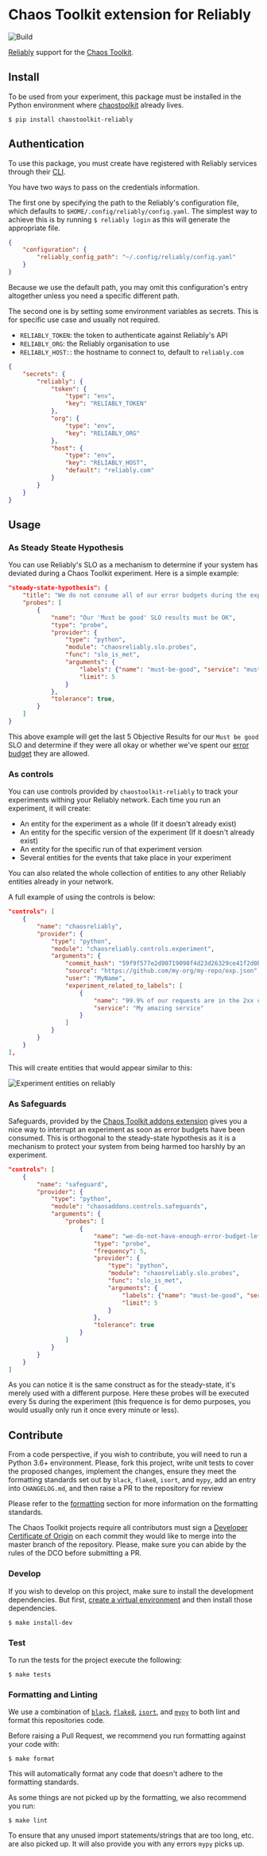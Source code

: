# Chaos Toolkit extension for Reliably

![Build](https://github.com/chaostoolkit-incubator/chaostoolkit-reliably/workflows/Build/badge.svg)

[Reliably][reliably] support for the [Chaos Toolkit][chaostoolkit].

[reliably]: https://reliably.com
[chaostoolkit]: http://chaostoolkit.org/

## Install

To be used from your experiment, this package must be installed in the Python
environment where [chaostoolkit][] already lives.

[chaostoolkit]: https://github.com/chaostoolkit/chaostoolkit

```
$ pip install chaostoolkit-reliably
```

## Authentication

To use this package, you must create have registered with Reliably services
through their [CLI][configreliably].

[configreliably]: https://reliably.com/docs/getting-started/login/

You have two ways to pass on the credentials information.

The first one by specifying the path to the Reliably's configuration file,
which defaults to `$HOME/.config/reliably/config.yaml`. The simplest way to
achieve this is by running `$ reliably login` as this will generate the
appropriate file.

```json
{
    "configuration": {
        "reliably_config_path": "~/.config/reliably/config.yaml"
    }
}
```

Because we use the default path, you may omit this configuration's entry
altogether unless you need a specific different path.

The second one is by setting some environment variables as secrets. This is
for specific use case and usually not required.

* `RELIABLY_TOKEN`: the token to authenticate against Reliably's API
* `RELIABLY_ORG`: the Reliably organisation to use
* `RELIABLY_HOST:`: the hostname to connect to, default to `reliably.com`

```json
{
    "secrets": {
        "reliably": {
            "token": {
                "type": "env",
                "key": "RELIABLY_TOKEN"
            },
            "org": {
                "type": "env",
                "key": "RELIABLY_ORG"
            },
            "host": {
                "type": "env",
                "key": "RELIABLY_HOST",
                "default": "reliably.com"
            }
        }
    }
}
```

## Usage

### As Steady Steate Hypothesis

You can use Reliably's SLO as a mechanism to determine if your system has
deviated during a Chaos Toolkit experiment. Here is a simple example:

```json
"steady-state-hypothesis": {
    "title": "We do not consume all of our error budgets during the experiment",
    "probes": [
        {
            "name": "Our 'Must be good' SLO results must be OK",
            "type": "probe",
            "provider": {
                "type": "python",
                "module": "chaosreliably.slo.probes",
                "func": "slo_is_met",
                "arguments": {
                    "labels": {"name": "must-be-good", "service": "must-be-good-service"},
                    "limit": 5
                }
            },
            "tolerance": true,
        }
    ]
}
```

This above example will get the last 5 Objective Results for our `Must be good` SLO and determine if they were all okay or whether we've spent our [error budget](https://sre.google/workbook/error-budget-policy/#:~:text=Error%20budgets%20are%20the%20tool,with%20the%20pace%20of%20innovation.&text=The%20error%20budget%20forms%20a,has%20a%200.1%25%20error%20budget.)
they are allowed.


### As controls

You can use controls provided by `chaostoolkit-reliably` to track your experiments
withing your Reliably network. Each time you run an experiment, it will create:

* An entity for the experiment as a whole (If it doesn't already exist)
* An entity for the specific version of the experiment (If it doesn't already exist)
* An entity for the specific run of that experiment version
* Several entities for the events that take place in your experiment

You can also related the whole collection of entities to any other Reliably entities
already in your network.

A full example of using the controls is below:

```json
"controls": [
    {
        "name": "chaosreliably",
        "provider": {
            "type": "python",
            "module": "chaosreliably.controls.experiment",
            "arguments": {
                "commit_hash": "59f9f577e2d90719098f4d23d26329ce41f2d0bd",
                "source": "https://github.com/my-org/my-repo/exp.json",
                "user": "MyName",
                "experiment_related_to_labels": [
                    {
                        "name": "99.9% of our requests are in the 2xx class",
                        "service": "My amazing service"
                    }
                ]
            }
        }
    }
],
```

This will create entities that would appear similar to this:

![Experiment entities on reliably](https://github.com/chaostoolkit-incubator/chaostoolkit-reliably/raw/master/images/experiment-entities-on-reliably.png)


### As Safeguards

Safeguards, provided by the
[Chaos Toolkit addons extension](https://github.com/chaostoolkit/chaostoolkit-addons)
gives you a nice way to interrupt an experiment as soon as error budgets have
been consumed. This is orthogonal to the steady-state hypothesis as it is a
mechanism to protect your system from being harmed too harshly by an experiment.

```json
"controls": [
    {
        "name": "safeguard",
        "provider": {
            "type": "python",
            "module": "chaosaddons.controls.safeguards",
            "arguments": {
                "probes": [
                    {
                        "name": "we-do-not-have-enough-error-budget-left-to-carry-on",
                        "type": "probe",
                        "frequency": 5,
                        "provider": {
                            "type": "python",
                            "module": "chaosreliably.slo.probes",
                            "func": "slo_is_met",
                            "arguments": {
                                "labels": {"name": "must-be-good", "service": "must-be-good-service"},
                                "limit": 5
                            }
                        },
                        "tolerance": true
                    }
                ]
            }
        }
    }
]
```

As you can notice it is the same construct as for the steady-state, it's merely
used with a different purpose. Here these probes will be executed every 5s
during the experiment (this frequence is for demo purposes, you would usually only run it
once every minute or less).

## Contribute

From a code perspective, if you wish to contribute, you will need to run a
Python 3.6+ environment. Please, fork this project, write unit tests to cover
the proposed changes, implement the changes, ensure they meet the formatting
standards set out by `black`, `flake8`, `isort`, and `mypy`, add an entry into
`CHANGELOG.md`, and then raise a PR to the repository for review

Please refer to the [formatting](#formatting-and-linting) section for more
information on the formatting standards.

The Chaos Toolkit projects require all contributors must sign a
[Developer Certificate of Origin][dco] on each commit they would like to merge
into the master branch of the repository. Please, make sure you can abide by
the rules of the DCO before submitting a PR.

[dco]: https://github.com/probot/dco#how-it-works

### Develop

If you wish to develop on this project, make sure to install the development
dependencies. But first, [create a virtual environment][venv] and then install
those dependencies.

[venv]: http://chaostoolkit.org/reference/usage/install/#create-a-virtual-environment

```console
$ make install-dev
```

### Test

To run the tests for the project execute the following:

```console
$ make tests
```

### Formatting and Linting

We use a combination of [`black`][black], [`flake8`][flake8], [`isort`][isort],
and [`mypy`][mypy] to both lint and format this repositories code.

[black]: https://github.com/psf/black
[flake8]: https://github.com/PyCQA/flake8
[isort]: https://github.com/PyCQA/isort
[mypy]: https://github.com/python/mypy

Before raising a Pull Request, we recommend you run formatting against your
code with:

```console
$ make format
```

This will automatically format any code that doesn't adhere to the formatting
standards.

As some things are not picked up by the formatting, we also recommend you run:

```console
$ make lint
```

To ensure that any unused import statements/strings that are too long, etc.
are also picked up. It will also provide you with any errors `mypy` picks up.
